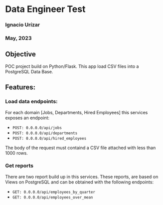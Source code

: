# Data Engineer Test
### Ignacio Urízar
### May, 2023

## Objective
POC project build on Python/Flask. This app load CSV files into a PostgreSQL Data Base.

## Features:
### Load data endpoints:
For each domain [Jobs, Departments, Hired Employees] this services exposes an endpoint:

- `POST: 0.0.0.0/api/jobs`
- `POST: 0.0.0.0/api/departments`
- `POST: 0.0.0.0/api/hired_employees`

The body of the request must containd a CSV file attached with less than 1000 rows.

### Get reports
There are two report build up in this services. These reports, are based on Views on PostgreSQL and can be obtained with the following endpoints:
- `GET: 0.0.0.0/api/employees_by_quarter`
- `GET: 0.0.0.0/api/employees_over_mean`
